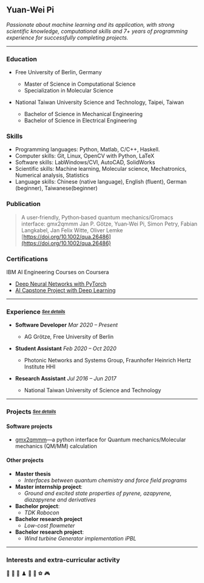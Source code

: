## Yuan-Wei Pi

_Passionate about machine learning and its application, with strong scientific knowledge, computational skills and 7+ years of programming experience for successfully completing projects._

---
<!--You can use the [editor on GitHub](https://github.com/yuap94/yuap94/edit/gh-pages/index.md) to maintain and preview the content for your website in Markdown files.-->

<!--Whenever you commit to this repository, GitHub Pages will run [Jekyll](https://jekyllrb.com/) to rebuild the pages in your site, from the content in your Markdown files.-->

### Education

- Free University of Berlin, Germany
  - Master of Science in Computational Science 
  - Specialization in Molecular Science

- National Taiwan University Science and Technology, Taipei, Taiwan
  - Bachelor of Science in Mechanical Engineering 
  - Bachelor of Science in Electrical Engineering



### Skills
+ Programming languages: Python, Matlab, C/C++, Haskell.
+ Computer skills: Git, Linux, OpenCV with Python, LaTeX
+ Software skills: LabWindows/CVI, AutoCAD, SolidWorks
+ Scientific skills: Machine learning, Molecular science, Mechatronics, Numerical analysis, Statistics
+ Language skills: Chinese (native language), English (fluent), German (beginner), Taiwanese(beginner)

### Publication

> A user‐friendly, Python‐based quantum mechanics/Gromacs interface: gmx2qmmm
> Jan P. Götze, Yuan‐Wei Pi, Simon Petry, Fabian Langkabel,  Jan Felix Witte, Oliver Lemke
> [https://doi.org/10.1002/qua.26486](https://doi.org/10.1002/qua.26486)

### Certifications
IBM AI Engineering Courses on Coursera
- [Deep Neural Networks with PyTorch](https://www.coursera.org/account/accomplishments/certificate/66HWK2LF8EC7)
- [AI Capstone Project with Deep Learning](https://www.coursera.org/account/accomplishments/certificate/SMEEPHMJGTUS)

---
### Experience  <sub><sup>[_See details_](experience)</sup></sub>

- **Software Developer**  _Mar 2020 – Present_
  - AG Grötze, Free University of Berlin

- **Student Assistant** _Feb 2020 – Oct 2020_
  - Photonic Networks and Systems Group, Fraunhofer Heinrich Hertz Institute HHI
  
- **Research Assistant** _Jul 2016 – Jun 2017_
  - National Taiwan University of Science and Technology
  
---

### Projects  <sub><sup> [_See details_](projects)</sup></sub>

#### Software projects

- [gmx2qmmm](https://github.com/gmx2qmmm/gmx2qmmm_portable)—a python interface for Quantum mechanics/Molecular mechanics (QM/MM) calculation

#### Other projects
- **Master thesis** 
  - _Interfaces between quantum chemistry and force field programs_
- **Master internship project**: 
  - _Ground and excited state properties of pyrene, azapyrene, diazapyrene and derivatives_
- **Bachelor project**: 
  - _TDK Robocon_
- **Bachelor research project**
  - _Low-cost flowmeter_
- **Bachelor research project**:  
  - _Wind turbine Generator implementation iPBL_

---

### Interests and extra-curricular activity
🎻  🎹 📖 ♟️ 🚴 🏀 ⚽ 🎮 

<!--For more details see [GitHub Flavored Markdown](https://guides.github.com/features/mastering-markdown/).-->

<!--### Jekyll Themes-->

<!--Your Pages site will use the layout and styles from the Jekyll theme you have selected in your [repository settings](https://github.com/yuap94/yuap94/settings). The name of this theme is saved in the Jekyll `_config.yml` configuration file.-->

<!--### Support or Contact-->

<!--Having trouble with Pages? Check out our [documentation](https://docs.github.com/categories/github-pages-basics/) or [contact support](https://support.github.com/contact) and we’ll help you sort it out.-->
